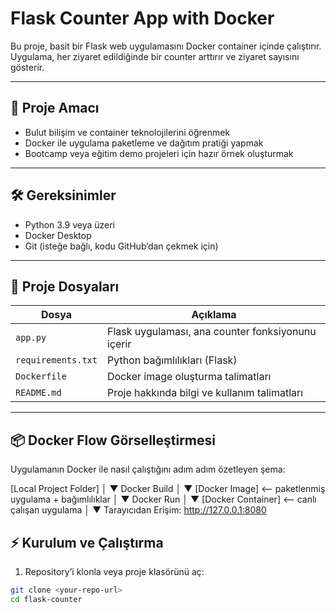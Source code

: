 # Flask Counter App with Docker

Bu proje, basit bir Flask web uygulamasını Docker container içinde çalıştırır.  
Uygulama, her ziyaret edildiğinde bir counter arttırır ve ziyaret sayısını gösterir.  

---

## 🚀 Proje Amacı

- Bulut bilişim ve container teknolojilerini öğrenmek
- Docker ile uygulama paketleme ve dağıtım pratiği yapmak
- Bootcamp veya eğitim demo projeleri için hazır örnek oluşturmak

---

## 🛠 Gereksinimler

- Python 3.9 veya üzeri
- Docker Desktop
- Git (isteğe bağlı, kodu GitHub’dan çekmek için)

---

## 📂 Proje Dosyaları

| Dosya           | Açıklama |
|-----------------|----------|
| `app.py`        | Flask uygulaması, ana counter fonksiyonunu içerir |
| `requirements.txt` | Python bağımlılıkları (Flask) |
| `Dockerfile`    | Docker image oluşturma talimatları |
| `README.md`     | Proje hakkında bilgi ve kullanım talimatları |

---
## 📦 Docker Flow Görselleştirmesi

Uygulamanın Docker ile nasıl çalıştığını adım adım özetleyen şema:

[Local Project Folder]
        │
        ▼
   Docker Build
        │
        ▼
  [Docker Image]  <-- paketlenmiş uygulama + bağımlılıklar
        │
        ▼
  Docker Run
        │
        ▼
 [Docker Container]  <-- canlı çalışan uygulama
        │
        ▼
Tarayıcıdan Erişim: http://127.0.0.1:8080

 
## ⚡ Kurulum ve Çalıştırma

1. Repository’i klonla veya proje klasörünü aç:

```bash
git clone <your-repo-url>
cd flask-counter
